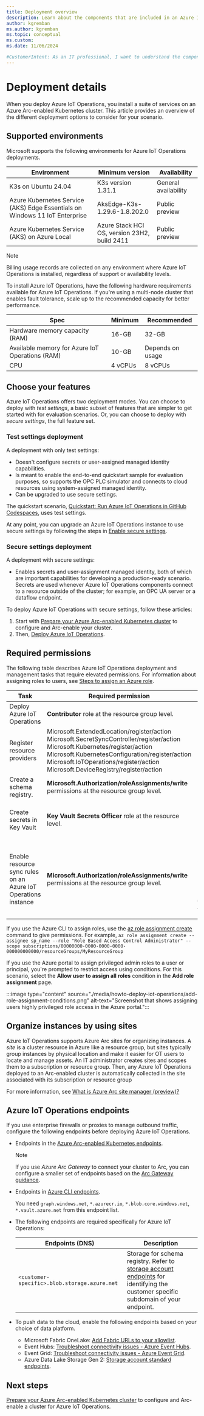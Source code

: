 ```yaml
---
title: Deployment overview
description: Learn about the components that are included in an Azure IoT Operations deployment and the different deployment options to consider for your scenario.
author: kgremban
ms.author: kgremban
ms.topic: conceptual
ms.custom:
ms.date: 11/06/2024

#CustomerIntent: As an IT professional, I want to understand the components and deployment details before I start using Azure IoT Operations.
---
```


# Deployment details

When you deploy Azure IoT Operations, you install a suite of services on an Azure Arc-enabled Kubernetes cluster. This article provides an overview of the different deployment options to consider for your scenario.

## Supported environments

Microsoft supports the following environments for Azure IoT Operations deployments.

| Environment | Minimum version | Availability |
| ----------- | --------------- | ------------ |
| K3s on Ubuntu 24.04 | K3s version 1.31.1 | General availability |
| Azure Kubernetes Service (AKS) Edge Essentials on Windows 11 IoT Enterprise | AksEdge-K3s-1.29.6-1.8.202.0 | Public preview |
| Azure Kubernetes Service (AKS) on Azure Local | Azure Stack HCI OS, version 23H2, build 2411 | Public preview |

>[!NOTE]
>Billing usage records are collected on any environment where Azure IoT Operations is installed, regardless of support or availability levels.

To install Azure IoT Operations, have the following hardware requirements available for Azure IoT Operations. If you're using a multi-node cluster that enables fault tolerance, scale up to the recommended capacity for better performance.

| Spec | Minimum | Recommended |
|------|---------|-------------|
| Hardware memory capacity (RAM) | 16-GB | 32-GB |
| Available memory for Azure IoT Operations (RAM) | 10-GB | Depends on usage |
| CPU  | 4 vCPUs | 8 vCPUs     |

## Choose your features

Azure IoT Operations offers two deployment modes. You can choose to deploy with *test settings*, a basic subset of features that are simpler to get started with for evaluation scenarios. Or, you can choose to deploy with *secure settings*, the full feature set.

### Test settings deployment

A deployment with only test settings:

* Doesn't configure secrets or user-assigned managed identity capabilities.
* Is meant to enable the end-to-end quickstart sample for evaluation purposes, so supports the OPC PLC simulator and connects to cloud resources using system-assigned managed identity.
* Can be upgraded to use secure settings.

The quickstart scenario, [Quickstart: Run Azure IoT Operations in GitHub Codespaces](../get-started-end-to-end-sample/quickstart-deploy.md), uses test settings.

At any point, you can upgrade an Azure IoT Operations instance to use secure settings by following the steps in [Enable secure settings](howto-enable-secure-settings.md).

### Secure settings deployment

A deployment with secure settings:

* Enables secrets and user-assignment managed identity, both of which are important capabilities for developing a production-ready scenario. Secrets are used whenever Azure IoT Operations components connect to a resource outside of the cluster; for example, an OPC UA server or a dataflow endpoint.

To deploy Azure IoT Operations with secure settings, follow these articles:

1. Start with [Prepare your Azure Arc-enabled Kubernetes cluster](./howto-prepare-cluster.md) to configure and Arc-enable your cluster.
1. Then, [Deploy Azure IoT Operations](./howto-deploy-iot-operations.md).

## Required permissions

The following table describes Azure IoT Operations deployment and management tasks that require elevated permissions. For information about assigning roles to users, see [Steps to assign an Azure role](../../role-based-access-control/role-assignments-steps.md).

| Task | Required permission | Comments |
| ---- | ------------------- | -------- |
| Deploy Azure IoT Operations | **Contributor** role at the resource group level. |  |
| Register resource providers | Microsoft.ExtendedLocation/register/action Microsoft.SecretSyncController/register/action Microsoft.Kubernetes/register/action Microsoft.KubernetesConfiguration/register/action Microsoft.IoTOperations/register/action Microsoft.DeviceRegistry/register/action| Only required to do once per subscription. |
| Create a schema registry. | **Microsoft.Authorization/roleAssignments/write** permissions at the resource group level. |  |
| Create secrets in Key Vault | **Key Vault Secrets Officer** role at the resource level. | Only required for secure settings deployment. |
| Enable resource sync rules on an Azure IoT Operations instance | **Microsoft.Authorization/roleAssignments/write** permissions at the resource group level. | Resource sync rules are disabled by default, but can be enabled as part of the [az iot ops create](/cli/azure/iot/ops#az-iot-ops-create) command. |

If you use the Azure CLI to assign roles, use the [az role assignment create](/cli/azure/role/assignment#az-role-assignment-create) command to give permissions. For example, `az role assignment create --assignee sp_name --role "Role Based Access Control Administrator" --scope subscriptions/00000000-0000-0000-0000-000000000000/resourceGroups/MyResourceGroup`

If you use the Azure portal to assign privileged admin roles to a user or principal, you're prompted to restrict access using conditions. For this scenario, select the **Allow user to assign all roles** condition in the **Add role assignment** page.

:::image type="content" source="./media/howto-deploy-iot-operations/add-role-assignment-conditions.png" alt-text="Screenshot that shows assigning users highly privileged role access in the Azure portal.":::

## Organize instances by using sites

Azure IoT Operations supports Azure Arc sites for organizing instances. A _site_ is a cluster resource in Azure like a resource group, but sites typically group instances by physical location and make it easier for OT users to locate and manage assets. An IT administrator creates sites and scopes them to a subscription or resource group. Then, any Azure IoT Operations deployed to an Arc-enabled cluster is automatically collected in the site associated with its subscription or resource group

For more information, see [What is Azure Arc site manager (preview)?](/azure/azure-arc/site-manager/overview)

## Azure IoT Operations endpoints

If you use enterprise firewalls or proxies to manage outbound traffic, configure the following endpoints before deploying Azure IoT Operations.

* Endpoints in the [Azure Arc-enabled Kubernetes endpoints](/azure/azure-arc/network-requirements-consolidated#azure-arc-enabled-kubernetes-endpoints).

  >[!NOTE]
  >If you use *Azure Arc Gateway* to connect your cluster to Arc, you can configure a smaller set of endpoints based on the [Arc Gateway guidance](/azure/azure-arc/servers/arc-gateway#step-3-ensure-the-required-urls-are-allowed-in-your-environment).

* Endpoints in [Azure CLI endpoints](/cli/azure/azure-cli-endpoints?tabs=azure-cloud#endpoints).

  You need `graph.windows.net`, `*.azurecr.io`, `*.blob.core.windows.net`, `*.vault.azure.net` from this endpoint list.

* The following endpoints are required specifically for Azure IoT Operations:

  |Endpoints (DNS) | Description |
  |-|-|
  | `<customer-specific>.blob.storage.azure.net` | Storage for schema registry. Refer to [storage account endpoints](/azure/storage/common/storage-account-overview#storage-account-endpoints) for identifying the customer specific subdomain of your endpoint. |

* To push data to the cloud, enable the following endpoints based on your choice of data platform.

  * Microsoft Fabric OneLake: [Add Fabric URLs to your allowlist](/fabric/security/fabric-allow-list-urls#onelake).
  * Event Hubs: [Troubleshoot connectivity issues - Azure Event Hubs](/azure/event-hubs/troubleshooting-guide).
  * Event Grid: [Troubleshoot connectivity issues - Azure Event Grid](/azure/event-grid/troubleshoot-network-connectivity).
  * Azure Data Lake Storage Gen 2: [Storage account standard endpoints](/azure/storage/common/storage-account-overview#standard-endpoints).


## Next steps

[Prepare your Azure Arc-enabled Kubernetes cluster](./howto-prepare-cluster.md) to configure and Arc-enable a cluster for Azure IoT Operations.
